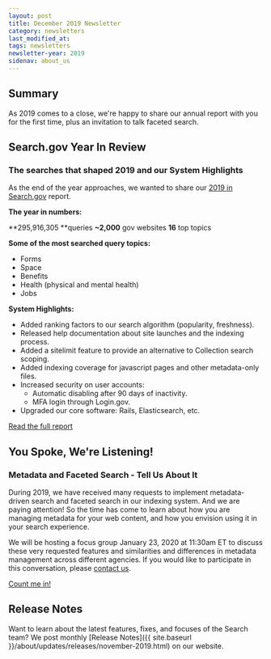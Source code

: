 ```yaml
---
layout: post
title: December 2019 Newsletter
category: newsletters
last_modified_at: 
tags: newsletters
newsletter-year: 2019
sidenav: about_us
---
```


## Summary

As 2019 comes to a close, we're happy to share our annual report with you for the first time, plus an invitation to talk faceted search.

## Search.gov Year In Review

### The searches that shaped 2019 and our System Highlights

As the end of the year approaches, we wanted to share our <a href="https://search.gov/blog/2019-annual-review.html?utm_campaign=Search.gov%20Newsletter&amp;utm_source=hs_email&amp;utm_medium=email&amp;_hsenc=p2ANqtz-_5Da6Gbbtp3dQcLD7GrPgTMpsLdLC4Vzwy9dVoAfq_QhEfg5YB2W-TLZ9G9HYto5PJ5DXn" target="_blank">2019 in Search.gov</a> report.

**The year in numbers:**

**295,916,305 **queries
**~2,000** gov websites
**16** top topics

**Some of the most searched query topics:**

- Forms
- Space
- Benefits
- Health (physical and mental health)
- Jobs

**System Highlights:**

- Added ranking factors to our search algorithm (popularity, freshness).
- Released help documentation about site launches and the indexing process.
- Added a sitelimit feature to provide an alternative to Collection search scoping.
- Added indexing coverage for javascript pages and other metadata-only files.
- Increased security on user accounts:
  - Automatic disabling after 90 days of inactivity.
  - MFA login through Login.gov.
- Upgraded our core software: Rails, Elasticsearch, etc.

<a href="https://search.gov/blog/2019-annual-review.html?utm_campaign=Search.gov%20Newsletter&amp;utm_source=hs_email&amp;utm_medium=email&amp;_hsenc=p2ANqtz-_5Da6Gbbtp3dQcLD7GrPgTMpsLdLC4Vzwy9dVoAfq_QhEfg5YB2W-TLZ9G9HYto5PJ5DXn" style="-webkit-text-size-adjust:100%; -ms-text-size-adjust:100%" data-hs-link-id="2" target="_blank">Read the full report</a>

## You Spoke, We're Listening!

### Metadata and Faceted Search - Tell Us About It

During 2019, we have received many requests to implement metadata-driven search and faceted search in our indexing system. And we are paying attention! So the time has come to learn about how you are managing metadata for your web content, and how you envision using it in your search experience.

We will be hosting a focus group January 23, 2020 at 11:30am ET to discuss these very requested features and similarities and differences in metadata management across different agencies. If you would like to participate in this conversation, please <a href="mailto:search@support.digitalgov.gov">contact us</a>.

<a href="mailto:search@support.digitalgov.gov" target="_blank">Count me in!</a>

## Release Notes

Want to learn about the latest features, fixes, and focuses of the Search team? We post monthly [Release Notes]({{ site.baseurl }}/about/updates/releases/november-2019.html) on our website.